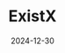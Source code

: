 ---  
layout: startup_page  
title: "ExistX"  
id: "existx.com"  
permalink: "/existxexistx.com12302024/"  
website: "https://www.existx.com"  
funding_round: ""  
funding_amount: ""  
investors: "Hale Capital Partners"  
about: "ExistX, Inc. is a federal solutions company focused on bridging the gap between cutting-edge research and operational impact. They specialize in transitioning groundbreaking innovations into field-ready applications for the Department of Defense and Intelligence Community, addressing critical needs in national security and commercial sectors. ExistX's expertise lies in agile digital solutions tailored to complex challenges."  
markets: "Defense, National Security, Cybersecurity, Data Transport, Communications, AI, Automation, Software, Web Development"  
hq: "Arlington, Virginia, United States"  
founded_year: "2023"  
linkedin: "https://www.linkedin.com/company/existx"  
twitter: ""  
instagram: ""  
facebook: ""  
crunchbase: "https://www.crunchbase.com/organization/existx"  
pitchbook: ""  

date_display: "30-Dec-2024"  
date: "2024-12-30"

# SEO Optimization  
meta_title: "ExistX"  
meta_description: "ExistX, ExistX, Inc. is a federal solutions company focused on bridging the gap between cutting-edge research and operational impact. They specialize in trans..."  
meta_keywords: "ExistX, Defense, National Security, Cybersecurity, Data Transport, Communications, AI, Automation, Software, Web Development,  funding"  
canonical_url: "https://startup.projectstartups.com/existxexistx.com12302024/"  
---